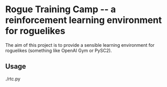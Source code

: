# Rogue Training Camp -- a reinforcement learning environment for roguelikes

The aim of this project is to provide a sensible learning environment for roguelikes (something like OpenAI Gym or PySC2).


## Usage

./rtc.py <path to Rogue>
